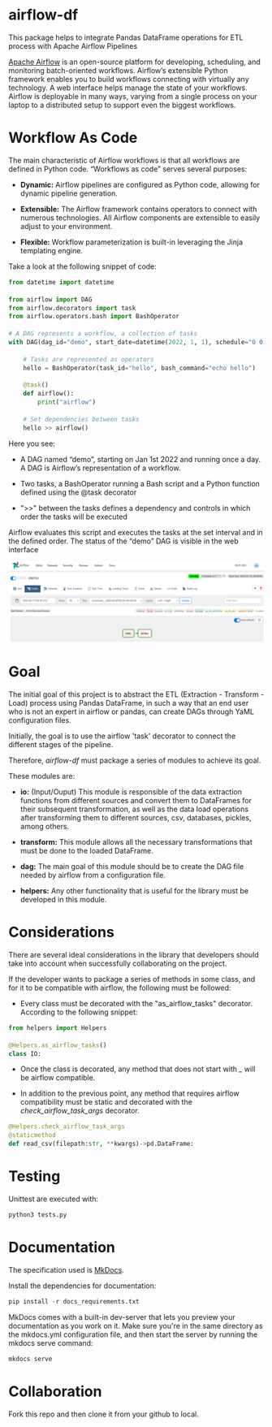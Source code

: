# airflow-df

This package helps to integrate Pandas DataFrame operations for ETL process with Apache Airflow Pipelines

[Apache Airflow](https://airflow.apache.org/docs/apache-airflow/stable/index.html) is an open-source platform for developing, scheduling, and monitoring batch-oriented workflows. Airflow’s extensible Python framework enables you to build workflows connecting with virtually any technology. A web interface helps manage the state of your workflows. Airflow is deployable in many ways, varying from a single process on your laptop to a distributed setup to support even the biggest workflows.

# Workflow As Code

The main characteristic of Airflow workflows is that all workflows are defined in Python code. “Workflows as code” serves several purposes:

- **Dynamic:** Airflow pipelines are configured as Python code, allowing for dynamic pipeline generation.

- **Extensible:** The Airflow framework contains operators to connect with numerous technologies. All Airflow components are extensible to easily adjust to your environment.

- **Flexible:** Workflow parameterization is built-in leveraging the Jinja templating engine.

Take a look at the following snippet of code:

```python
from datetime import datetime

from airflow import DAG
from airflow.decorators import task
from airflow.operators.bash import BashOperator

# A DAG represents a workflow, a collection of tasks
with DAG(dag_id="demo", start_date=datetime(2022, 1, 1), schedule="0 0 * * *") as dag:

    # Tasks are represented as operators
    hello = BashOperator(task_id="hello", bash_command="echo hello")

    @task()
    def airflow():
        print("airflow")

    # Set dependencies between tasks
    hello >> airflow()

```

Here you see:

- A DAG named “demo”, starting on Jan 1st 2022 and running once a day. A DAG is Airflow’s representation of a workflow.

- Two tasks, a BashOperator running a Bash script and a Python function defined using the @task decorator

- ">>" between the tasks defines a dependency and controls in which order the tasks will be executed

Airflow evaluates this script and executes the tasks at the set interval and in the defined order. The status of the “demo” DAG is visible in the web interface

![demo graph view](docs/img/demo_graph_view.png)

# Goal

The initial goal of this project is to abstract the ETL (Extraction - Transform - Load) process using Pandas DataFrame, in such a way that an end user who is not an expert in airflow or pandas, can create DAGs through YaML configuration files.

Initially, the goal is to use the airflow 'task' decorator to connect the different stages of the pipeline.

Therefore, *airflow-df* must package a series of modules to achieve its goal.

These modules are:

- **io:** (Input/Ouput) This module is responsible of the data extraction functions from different sources and convert them to DataFrames for their subsequent transformation, as well as the data load operations after transforming them to different sources, csv, databases, pickles, among others.

- **transform:** This module allows all the necessary transformations that must be done to the loaded DataFrame.


- **dag:** The main goal of this module should be to create the DAG file needed by airflow from a configuration file.


- **helpers:** Any other functionality that is useful for the library must be developed in this module.


# Considerations

There are several ideal considerations in the library that developers should take into account when successfully collaborating on the project.

If the developer wants to package a series of methods in some class, and for it to be compatible with airflow, the following must be followed:

- Every class must be decorated with the "as_airflow_tasks" decorator. According to the following snippet:

```python
from helpers import Helpers

@Helpers.as_airflow_tasks()
class IO:
```

- Once the class is decorated, any method that does not start with *_* will be airflow compatible.

- In addition to the previous point, any method that requires airflow compatibility must be static and decorated with the *check_airflow_task_args* decorator.

```python
@Helpers.check_airflow_task_args
@staticmethod
def read_csv(filepath:str, **kwargs)->pd.DataFrame:
```


# Testing

Unittest are executed with:

```python
python3 tests.py
```

# Documentation

The specification used is [MkDocs](https://www.mkdocs.org/getting-started/).

Install the dependencies for documentation:

```python
pip install -r docs_requirements.txt
```

MkDocs comes with a built-in dev-server that lets you preview your documentation as you work on it. Make sure you're in the same directory as the mkdocs.yml configuration file, and then start the server by running the mkdocs serve command:

```python
mkdocs serve
```

# Collaboration

Fork this repo and then clone it from your github to local.